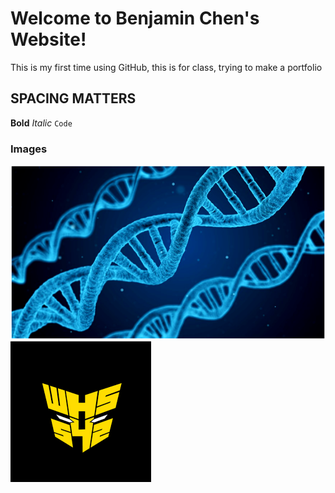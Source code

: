 # Welcome to Benjamin Chen's Website!

This is my first time using GitHub, this is for class, trying to make a portfolio

## SPACING MATTERS

**Bold** 
_Italic_
`Code` 

### Images
![DNA](Biology.png "I am really interested in biology!")
![WHS 542 Team Logo](542.png "I am part of the WHS 542 Robotics Team! Last year, we made it to worlds!")
